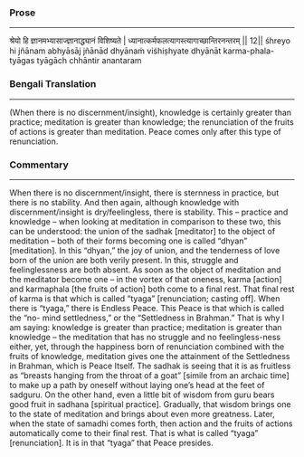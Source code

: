 ### Prose 
 --- 
श्रेयो हि ज्ञानमभ्यासाज्ज्ञानाद्ध्यानं विशिष्यते |
ध्यानात्कर्मफलत्यागस्त्यागाच्छान्तिरनन्तरम् || 12||
śhreyo hi jñānam abhyāsāj jñānād dhyānaṁ viśhiṣhyate
dhyānāt karma-phala-tyāgas tyāgāch chhāntir anantaram

### Bengali Translation 
 --- 
(When there is no discernment/insight), knowledge is certainly greater than practice; meditation is greater than knowledge; the renunciation of the fruits of actions is greater than meditation. Peace comes only after this type of renunciation. 

### Commentary 
 --- 
When there is no discernment/insight, there is sternness in practice, but there is no stability. And then again, although knowledge with discernment/insight is dry/feelingless, there is stability. This – practice and knowledge – when looking at meditation in comparison to these two, this can be understood: the union of the sadhak [meditator] to the object of meditation – both of their forms becoming one is called “dhyan” [meditation]. In this “dhyan,” the joy of union, and the tenderness of love born of the union are both verily present. In this, struggle and feelinglessness are both absent. As soon as the object of meditation and the meditator become one – in the vortex of that oneness, karma [action] and karmaphala [the fruits of action] both come to a final rest. That final rest of karma is that which is called “tyaga” [renunciation; casting off]. When there is “tyaga,” there is Endless Peace. This Peace is that which is called the “no- mind settledness,” or the “Settledness in Brahman.” That is why I am saying: knowledge is greater than practice; meditation is greater than knowledge – the meditation that has no struggle and no feelingless-ness either, yet, through the happiness born of renunciation combined with the fruits of knowledge, meditation gives one the attainment of the Settledness in Brahman, which is Peace Itself. The sadhak is seeing that it is as fruitless as “breasts hanging from the throat of a goat” [simile from an archaic time] to make up a path by oneself without laying one’s head at the feet of sadguru. On the other hand, even a little bit of wisdom from guru bears good fruit in sadhana [spiritual practice]. Gradually, that wisdom brings one to the state of meditation and brings about even more greatness. Later, when the state of samadhi comes forth, then action and the fruits of actions automatically come to their final rest. That is what is called “tyaga” [renunciation]. It is in that “tyaga” that Peace presides. 
